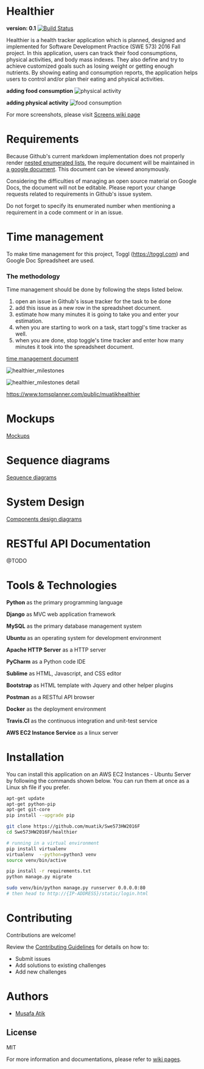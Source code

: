 # Healthier
**version: 0.1** [![Build Status](https://travis-ci.org/muatik/Swe573HW2016F.svg?branch=master)](https://travis-ci.org/muatik/Swe573HW2016F)

Healthier is a health tracker application which is planned, designed and implemented for Software Development Practice (SWE 573) 2016 Fall project. In this application, users can track their food consumptions, physical activities, and body mass indexes. They also define and try to achieve customized goals such as losing weight or getting enough nutrients.  By showing eating and consumption reports, the application helps users to control and/or plan their eating and physical activities.


**adding food consumption**
![physical activity](https://raw.githubusercontent.com/muatik/Swe573HW2016F/master/docs/screenshots/activity_form.gif) 

**adding physical activity**
![food consumption](https://raw.githubusercontent.com/muatik/Swe573HW2016F/master/docs/screenshots/food_consumption.gif) 

For more screenshots, please visit [Screens wiki  page](https://github.com/muatik/Swe573HW2016F/wiki/screenshots)


# Requirements

Because Github's current markdown implementation does not properly render [nested enumerated lists][1], the require document will be maintained in [a google document](https://docs.google.com/document/d/1JM05Z4752BKu_EsHfXURPDfS_2sqV1slaiLKKQlkuWk/edit?usp=sharing). This document can be viewed anonymously. 


Considering the difficulties of managing an open source material on Google Docs, the document will not be editable. Please report your change requests related to requirements in Github's issue system.

Do not forget to specify its enumerated number when mentioning a requirement in a code comment or in an issue.

[1]: https://github.com/github/markup/issues/210


# Time management

To make time management for this project, Toggl (https://toggl.com) and Google Doc Spreadsheet are used. 

### The methodology

Time management should be done by following the steps listed below.

1. open an issue in Github's issue tracker for the task to be done
2. add this issue as a new row in the spreadsheet document.
3. estimate how many minutes it is going to take you and enter your estimation.
4. when you are starting to work on a task, start toggl's time tracker as well.
5. when you are done, stop toggle's time tracker and enter how many minutes it took into the spreadsheet document.

[time management document](https://docs.google.com/spreadsheets/d/1V-75rL2bIphA4to8VxLWuuvMDwfuOm2EYSsEGD4TQfU/edit?usp=sharing)

![healthier_milestones](https://raw.githubusercontent.com/muatik/Swe573HW2016F/master/docs/healthier_milestones.png)

![healthier_milestones detail](https://raw.githubusercontent.com/muatik/Swe573HW2016F/master/docs/healthier_milestones_detail.png)

https://www.tomsplanner.com/public/muatikhealthier

# Mockups

[Mockups](https://github.com/muatik/Swe573HW2016F/wiki/Mockups)

# Sequence diagrams

[Sequence diagrams](https://github.com/muatik/Swe573HW2016F/wiki/sequence-diagrams)

# System Design

[Components design diagrams](https://github.com/muatik/Swe573HW2016F/wiki/system-design)

# RESTful API Documentation

@TODO

# Tools & Technologies 

**Python** as the primary programming language

**Django** as MVC web application framework

**MySQL** as the primary database management system

**Ubuntu** as an operating system for development environment

**Apache HTTP Server** as a HTTP server

**PyCharm** as a Python code IDE

**Sublime** as HTML, Javascript, and CSS editor

**Bootstrap** as HTML template with Jquery and other helper plugins

**Postman** as a RESTful API browser

**Docker** as the deployment environment

**Travis.CI** as the continuous integration and unit-test service

**AWS EC2 Instance Service** as a linux server

# Installation
You can install this application on an AWS EC2 Instances - Ubuntu Server by following the commands shown below. You can run them at once as a Linux sh file if you prefer.

```sh
apt-get update
apt-get python-pip 
apt-get git-core
pip install --upgrade pip

git clone https://github.com/muatik/Swe573HW2016F
cd Swe573HW2016F/healthier

# running in a virtual environment
pip install virtualenv
virtualenv  --python=python3 venv
source venv/bin/active

pip install -r requirements.txt
python manage.py migrate

sudo venv/bin/python manage.py runserver 0.0.0.0:80
# then head to http://{IP-ADDRESS}/static/login.html
```

# Contributing

Contributions are welcome!

Review the [Contributing Guidelines](https://github.com/muatik/Swe573HW2016F/wiki/Development) for details on how to:

* Submit issues
* Add solutions to existing challenges
* Add new challenges

#  Authors
* [Musafa Atik](https://www.github.com/muatik)

## License
MIT

For more information and documentations, please refer to [wiki pages](https://github.com/muatik/Swe573HW2016F/wiki).
